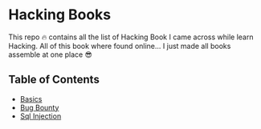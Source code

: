 # Hacking Books

This repo 🔥 contains all the list of Hacking Book I came across while learn Hacking. All of this book where found online... I just made all books assemble at one place 😎

## Table of Contents

- [Basics](/Basics)
- [Bug Bounty](/BugBounty)
- [Sql Injection](/SqlInjection)
